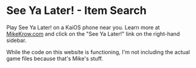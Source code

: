 # See Ya Later! - Item Search

Play See Ya Later! on a KaiOS phone near you.  Learn more at [MikeKrow.com](https://mikekrow.com) and click on the "See Ya Later!" link on the right-hand sidebar.

While the code on this website is functioning, I'm not including the actual game files because that's Mike's stuff.  
